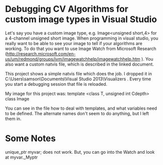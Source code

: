 # Debugging CV Algorithms for custom image types in Visual Studio

Let's say you have a custom image type, e.g. Image<unsigned short,4> for a 4-channel unsigned short image.
When programming in visual studio, you really want to be able to see your image to tell if your algorithms are working. To do that you want to use Image Watch from Microsoft Research (http://research.microsoft.com/en-us/um/redmond/groups/ivm/imagewatchhelp/imagewatchhelp.htm ). You also want a custom natvis file, which is described in the linked document.

This project shows a simple natvis file which does the job. I dropped it in C:\Users\samson\Documents\Visual Studio 2013\Visualizers . Every time you start a debugging session that file is reloaded.

My image for this project was: template <class T, unsigned int Cdepth> class Image

You can see in the file how to deal with templates, and what variables need to be defined. The alternate names don't seem to do anything, but I left them in.

# Some Notes
unique_ptr<ImageType> myvar; does not work. But, you can go into the Watch and look at myvar._Myptr
